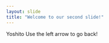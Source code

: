 ```yaml
---
layout: slide
title: "Welcome to our second slide!"
---
```


Yoshito
Use the left arrow to go back!
